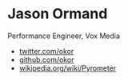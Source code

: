 # Jason Ormand

Performance Engineer, Vox Media

* [twitter.com/okor](http://twitter.com/okor)
* [github.com/okor](http://github.com/okor)
* [wikipedia.org/wiki/Pyrometer](https://en.wikipedia.org/wiki/Pyrometer)
